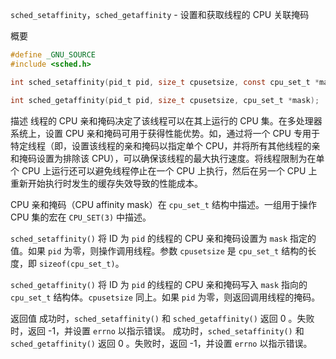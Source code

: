 `sched_setaffinity`，`sched_getaffinity` - 设置和获取线程的 CPU 关联掩码

概要
```c
#define _GNU_SOURCE
#include <sched.h>

int sched_setaffinity(pid_t pid, size_t cpusetsize, const cpu_set_t *mask);

int sched_getaffinity(pid_t pid, size_t cpusetsize, cpu_set_t *mask);
```


描述
线程的 CPU 亲和掩码决定了该线程可以在其上运行的 CPU 集。在多处理器系统上，设置 CPU 亲和掩码可用于获得性能优势。如，通过将一个 CPU 专用于特定线程（即，设置该线程的亲和掩码以指定单个 CPU，并将所有其他线程的亲和掩码设置为排除该 CPU），可以确保该线程的最大执行速度。将线程限制为在单个 CPU 上运行还可以避免线程停止在一个 CPU 上执行，然后在另一个 CPU 上重新开始执行时发生的缓存失效导致的性能成本。

CPU 亲和掩码（CPU affinity mask）在 `cpu_set_t` 结构中描述。一组用于操作 CPU 集的宏在 `CPU_SET(3)` 中描述。

`sched_setaffinity()` 将 ID 为 `pid` 的线程的 CPU 亲和掩码设置为 `mask` 指定的值。如果 `pid` 为零，则操作调用线程。参数 `cpusetsize` 是 `cpu_set_t` 结构的长度，即 `sizeof(cpu_set_t)`。

`sched_getaffinity()` 将 ID 为 `pid` 的线程的 CPU 亲和掩码写入 `mask` 指向的 `cpu_set_t` 结构体。`cpusetsize` 同上。如果 `pid` 为零，则返回调用线程的掩码。

返回值
成功时，`sched_setaffinity()` 和 `sched_getaffinity()` 返回 0 。失败时，返回 -1，并设置 `errno` 以指示错误。
成功时，`sched_setaffinity()` 和 `sched_getaffinity()` 返回 0 。失败时，返回 -1，并设置 `errno` 以指示错误。